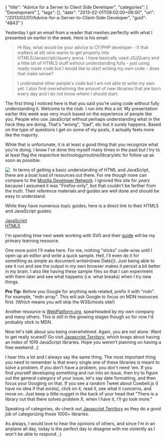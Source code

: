 {
	"title": "Advice for a Server to Client Side Developer",
	"categories": [
		"Development"
	],
	"tags": [],
	"date": "2013-02-01T09:02:00+06:00",
	"url": "/2013/02/01/Advice-for-a-Server-to-Client-Side-Developer",
	"guid": "4843"
}

Yesterday I got an email from a reader that meshes perfectly with what I presented on earlier in the week. Here is his email:

<blockquote>
Hi Ray, what would be your advice to CF/PHP developer  - if that matters at all) who wants to get properly into HTML5/Javascript/Jquery arena. I have basically used JS/jQuery and a little bit of HTML5 stuff without understanding fully - just using ready made code but I would like to start writing my own code - does that make sense?

I understand other people's code but I am not able to write my own yet.  I also find overwhelming the amount of new libraries that are born every day and I do not know where I should start.
</blockquote>
<!--more-->
The first thing I noticed here is that you said you're using code without fully understanding it. Welcome to the club. I run into this a lot. My presentation earlier this week was very much based on the experience of people like you. People who use JavaScript without  perhaps understanding what in the heck they are doing. That's "wrong", "bad", etc but it surely happens. Based on the type of questions I get on some of my posts, it actually feels more like the majority. 

While that is unfortunate, it is at least a good thing that you recognize what you're doing. I know I've done this myself many times in the past but I try to at least flag the respective technology/routine/library/etc for follow up as soon as possible. 

<img src="http://www.raymondcamden.com/images/mdn-logo-sm.png" style="float:left;margin-right:10px" />In terms of getting a basic understanding of HTML and JavaScript, there are a boat load of resources out there. For me though none can compare to the <a href="https://developer.mozilla.org/en-US/">Mozilla Developer Network</a>. I ignored this site for <i>years</i> because I assumed it was "Firefox-only", but that couldn't be farther from the truth. Their reference materials and guides are well done and should be easy to understand. 

While they have numerous topic guides, here is a direct link to their HTML5 and JavaScript guides:

<a href="https://developer.mozilla.org/en-US/docs/JavaScript">JavaScript</a><br/>
<a href="https://developer.mozilla.org/en-US/docs/HTML/HTML5">HTML5</a>

I'm spending time next week working with SVG and their <a href="https://developer.mozilla.org/en-US/docs/SVG">guide</a> will be my primary learning resource. 

One more point I'll make here. For me, nothing "sticks" code-wise until I open up an editor and write a quick sample. Hell, I'll even do it for something as simple as document.writeln(new Date()). Just being able to see it run and see the output in my own browser makes it persist a bit better in my brain. I also like having these sample files so that I can experiment with them later and see what happens (i.e. what breaks) when I try new things.

<b>Pro Tip:</b> Before you Google for anything web related, prefix it with "mdn". For example, "mdn array". This will ask Google to focus on MDN resources first. (Which means you will skip the W3Schools site!)

Another resource is <a href="http://www.webplatform.org/">WebPlatform.org</a>, spearheaded by my own company and many others. This is still in the growing stages though so for now I'd probably stick to MDN.

Now let's talk about you being overwhelmed. Again, you are not alone. Want to get really scared? Go visit <a href="http://jster.net/">Javascript Territory</a>, which brags about having an index of 1019 JavaScript libraries. Hope you weren't planning on having a free weekend. ;)

I hear this a lot and I always say the same thing. The most important thing you need to remember is that every single one of these libraries is meant to solve a problem. If you don't have a problem, you don't need 'em. If you find yourself developing something and run into an issue, then try to figure out the general category of your issue, let's say date formatting, and then focus your Googling on that. If you see a random Tweet about Cowbell.js (I have no idea if that exists), click on it, read it, see what it concerns, and move on. Just keep a little nugget in the back of your head that "There is a library out that there solves problem X, when I have it, I'll go look more." 

Speaking of categories, do check out <a href="http://jster.net">Javascript Territory</a> as they do a good job of categorizing those 1000+ libraries. 

As always, I would love to hear the opinions of others, and since I'm in an airplane all day, today is the perfect day to disagree with me violently as I won't be able to respond. ;)